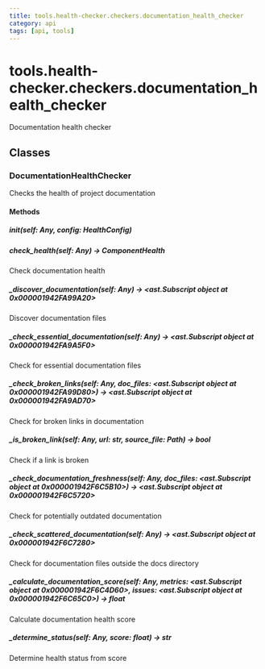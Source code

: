 ```yaml
---
title: tools.health-checker.checkers.documentation_health_checker
category: api
tags: [api, tools]
---
```


# tools.health-checker.checkers.documentation_health_checker

Documentation health checker

## Classes

### DocumentationHealthChecker

Checks the health of project documentation

#### Methods

##### __init__(self: Any, config: HealthConfig)



##### check_health(self: Any) -> ComponentHealth

Check documentation health

##### _discover_documentation(self: Any) -> <ast.Subscript object at 0x000001942FA99A20>

Discover documentation files

##### _check_essential_documentation(self: Any) -> <ast.Subscript object at 0x000001942FA9A5F0>

Check for essential documentation files

##### _check_broken_links(self: Any, doc_files: <ast.Subscript object at 0x000001942FA99D80>) -> <ast.Subscript object at 0x000001942FA9AD70>

Check for broken links in documentation

##### _is_broken_link(self: Any, url: str, source_file: Path) -> bool

Check if a link is broken

##### _check_documentation_freshness(self: Any, doc_files: <ast.Subscript object at 0x000001942F6C5B10>) -> <ast.Subscript object at 0x000001942F6C5720>

Check for potentially outdated documentation

##### _check_scattered_documentation(self: Any) -> <ast.Subscript object at 0x000001942F6C7280>

Check for documentation files outside the docs directory

##### _calculate_documentation_score(self: Any, metrics: <ast.Subscript object at 0x000001942F6C4D60>, issues: <ast.Subscript object at 0x000001942F6C65C0>) -> float

Calculate documentation health score

##### _determine_status(self: Any, score: float) -> str

Determine health status from score

